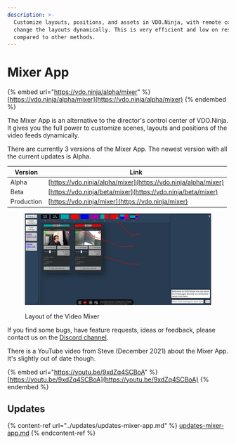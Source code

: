 ```yaml
---
description: >-
  Customize layouts, positions, and assets in VDO.Ninja, with remote control to
  change the layouts dynamically. This is very efficient and low on resources
  compared to other methods.
---
```


# Mixer App

{% embed url="https://vdo.ninja/alpha/mixer" %}
[https://vdo.ninja/alpha/mixer](https://vdo.ninja/alpha/mixer)
{% endembed %}

The Mixer App is an alternative to the director's control center of VDO.Ninja. It gives you the full power to customize scenes, layouts and positions of the video feeds dynamically.

There are currently 3 versions of the Mixer App. The newest version with all the current updates is Alpha.

| Version    | Link                                                           |
| ---------- | -------------------------------------------------------------- |
| Alpha      | [https://vdo.ninja/alpha/mixer](https://vdo.ninja/alpha/mixer) |
| Beta       | [https://vdo.ninja/beta/mixer](https://vdo.ninja/beta/mixer)   |
| Production | [https://vdo.ninja/mixer](https://vdo.ninja/mixer)             |

<figure><img src="../.gitbook/assets/image (6) (2) (1) (1).png" alt=""><figcaption><p>Layout of the Video Mixer</p></figcaption></figure>

If you find some bugs, have feature requests, ideas or feedback, please contact us on the [Discord channel](https://discord.gg/qWDshMsTar).

There is a YouTube video from Steve (December 2021) about the Mixer App. It's slightly out of date though.

{% embed url="https://youtu.be/9xdZq4SCBoA" %}
[https://youtu.be/9xdZq4SCBoA](https://youtu.be/9xdZq4SCBoA)
{% endembed %}

## Updates

{% content-ref url="../updates/updates-mixer-app.md" %}
[updates-mixer-app.md](../updates/updates-mixer-app.md)
{% endcontent-ref %}
